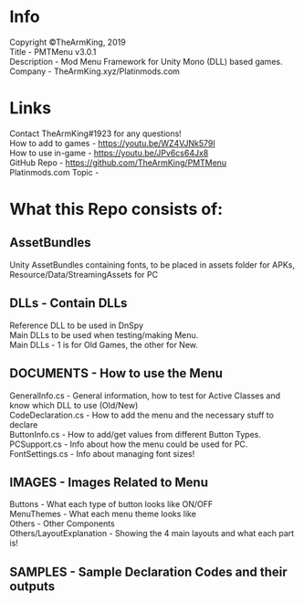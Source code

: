 # Info
Copyright ©TheArmKing, 2019\
Title - PMTMenu v3.0.1\
Description - Mod Menu Framework for Unity Mono (DLL) based games.\
Company - TheArmKing.xyz/Platinmods.com

# Links
Contact TheArmKing#1923 for any questions!\
How to add to games -  https://youtu.be/WZ4VJNk579I \
How to use in-game - https://youtu.be/JPv6cs64Jx8 \
GitHub Repo - https://github.com/TheArmKing/PMTMenu \
Platinmods.com Topic - 

# What this Repo consists of:

## AssetBundles
Unity AssetBundles containing fonts, to be placed in assets folder for APKs, Resource/Data/StreamingAssets for PC

## DLLs - Contain DLLs
Reference DLL to be used in DnSpy\
Main DLLs to be used when testing/making Menu. \
Main DLLs - 1 is for Old Games, the other for New. 

## DOCUMENTS - How to use the Menu
GeneralInfo.cs - General information, how to test for Active Classes and know which DLL to use (Old/New)\
CodeDeclaration.cs - How to add the menu and the necessary stuff to declare\
ButtonInfo.cs - How to add/get values from different Button Types. \
PCSupport.cs - Info about how the menu could be used for PC. \
FontSettings.cs - Info about managing font sizes! 

## IMAGES - Images Related to Menu
Buttons - What each type of button looks like ON/OFF\
MenuThemes - What each menu theme looks like\
Others - Other Components\
Others/LayoutExplanation - Showing the 4 main layouts and what each part is! 

## SAMPLES - Sample Declaration Codes and their outputs
